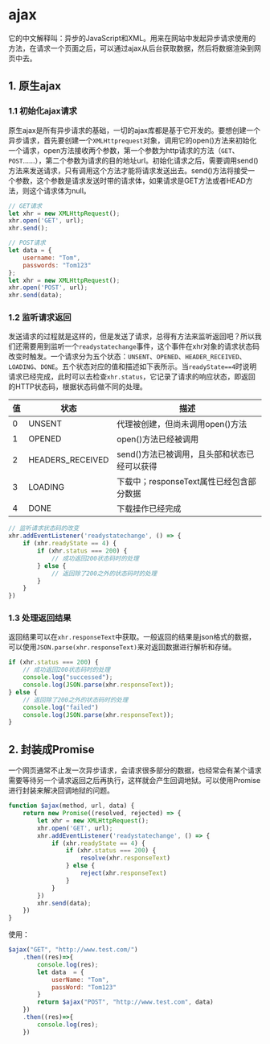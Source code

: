 # ajax

它的中文解释叫：异步的JavaScript和XML。用来在网站中发起异步请求使用的方法，在请求一个页面之后，可以通过ajax从后台获取数据，然后将数据渲染到网页中去。

## 1. 原生ajax

### 1.1 初始化ajax请求

原生ajax是所有异步请求的基础，一切的ajax库都是基于它开发的。要想创建一个异步请求，首先要创建一个`XMLHttprequest`对象，调用它的open()方法来初始化一个请求，open方法接收两个参数，第一个参数为http请求的方法（`GET`、`POST`......），第二个参数为请求的目的地址url。初始化请求之后，需要调用send()方法来发送请求，只有调用这个方法才能将请求发送出去。send()方法将接受一个参数，这个参数是请求发送时带的请求体，如果请求是GET方法或者HEAD方法，则这个请求体为null。

```javascript
// GET请求
let xhr = new XMLHttpRequest();
xhr.open('GET', url);
xhr.send();

// POST请求
let data = {
    username: "Tom", 
    passwords: "Tom123"
};
let xhr = new XMLHttpRequest();
xhr.open('POST', url);
xhr.send(data);
```

### 1.2 监听请求返回

发送请求的过程就是这样的，但是发送了请求，总得有方法来监听返回吧？所以我们还需要用到监听一个`readystatechange`事件，这个事件在xhr对象的请求状态码改变时触发。一个请求分为五个状态：`UNSENT`、`OPENED`、`HEADER_RECEIVED`、`LOADING`、`DONE`。五个状态对应的值和描述如下表所示。当`readyState==4`时说明请求已经完成，此时可以去检查`xhr.status`，它记录了请求的响应状态，即返回的HTTP状态码，根据状态码做不同的处理。

| 值   | 状态             | 描述                                         |
| ---- | ---------------- | -------------------------------------------- |
| 0    | UNSENT           | 代理被创建，但尚未调用open()方法             |
| 1    | OPENED           | open()方法已经被调用                         |
| 2    | HEADERS_RECEIVED | send()方法已被调用，且头部和状态已经可以获得 |
| 3    | LOADING          | 下载中；responseText属性已经包含部分数据     |
| 4    | DONE             | 下载操作已经完成                             |

```javascript
// 监听请求状态码的改变
xhr.addEventListener('readystatechange', () => {
    if (xhr.readyState == 4) {
        if (xhr.status === 200) {
            // 成功返回200状态码时的处理
        } else {
            // 返回除了200之外的状态码时的处理
        }
    }
})
```

### 1.3 处理返回结果

返回结果可以在`xhr.responseText`中获取。一般返回的结果是json格式的数据，可以使用`JSON.parse(xhr.responseText)`来对返回数据进行解析和存储。

```javascript
if (xhr.status === 200) {
    // 成功返回200状态码时的处理
    console.log("successed");
    console.log(JSON.parse(xhr.responseText));
} else {
    // 返回除了200之外的状态码时的处理
    console.log("failed")
    console.log(JSON.parse(xhr.responseText));
}
```

## 2. 封装成Promise

一个网页通常不止发一次异步请求，会请求很多部分的数据，也经常会有某个请求需要等待另一个请求返回之后再执行，这样就会产生回调地狱。可以使用Promise进行封装来解决回调地狱的问题。

```javascript
function $ajax(method, url, data) {
    return new Promise((resolved, rejected) => {
		let xhr = new XMLHttpRequest();
        xhr.open('GET', url);
        xhr.addEventListener('readystatechange', () => {
            if (xhr.readyState == 4) {
                if (xhr.status === 200) {
                    resolve(xhr.responseText)
                } else {
                    reject(xhr.responseText)
                }
            }
        })
        xhr.send(data);
    })
}
```

使用：

```javascript
$ajax("GET", "http://www.test.com/")
	.then((res)=>{
    	console.log(res);
    	let data  = {
            userName: "Tom",
            passWord: "Tom123"
        }
    	return $ajax("POST", "http://www.test.com", data)
	})
	.then((res)=>{
    	console.log(res);
	})
```